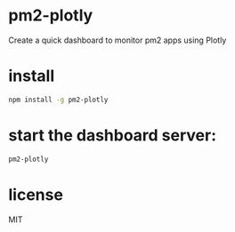 # pm2-plotly
Create a quick dashboard to monitor pm2 apps using Plotly

# install
```bash
npm install -g pm2-plotly
```

# start the dashboard server:
```bash
pm2-plotly
```

# license
MIT

